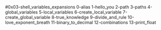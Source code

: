 #0x03-shell_variables_expansions
0-alias
1-hello_you 
2-path 
3-paths 
4-global_variables 
5-local_variables 
6-create_local_variable 
7-create_global_variable 
8-true_knowledge 
9-divide_and_rule 
10-love_exponent_breath 
11-binary_to_decimal 
12-combinations 
13-print_float
